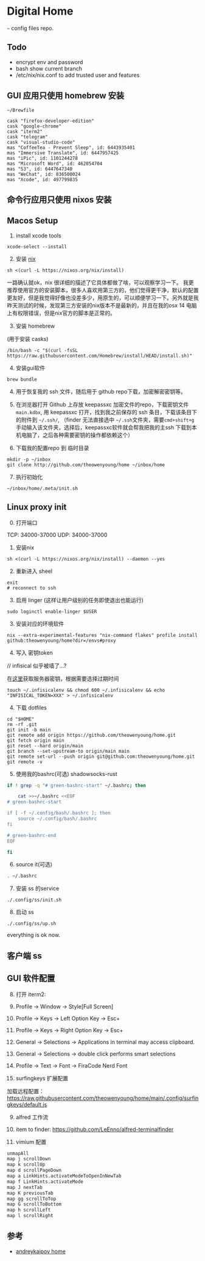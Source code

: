# Digital Home

`~` config files repo.

## Todo

- encrypt env and password
- bash show current branch
- /etc/nix/nix.conf to add trusted user and features

## GUI 应用只使用 homebrew 安装

`~/Brewfile`

```
cask "firefox-developer-edition"
cask "google-chrome"
cask "iterm2"
cask "telegram"
cask "visual-studio-code"
mas "CoffeeTea - Prevent Sleep", id: 6443935401
mas "Immersive Translate", id: 6447957425
mas "iPic", id: 1101244278
mas "Microsoft Word", id: 462054704
mas "S3", id: 6447647340
mas "WeChat", id: 836500024
mas "Xcode", id: 497799835
```

## 命令行应用只使用 nixos 安装

## Macos Setup

1. install xcode tools

```
xcode-select --install
```

2. 安装 [nix](https://nixos.org/download.html#nix-install-macos)

```
sh <(curl -L https://nixos.org/nix/install)
```

一路确认就ok，nix 很详细的描述了它具体都做了啥，可以观察学习一下。 我更推荐使用官方的安装脚本，很多人喜欢用第三方的，他们觉得更干净，默认的配置更友好，但是我觉得好像也没差多少，用原生的，可以顺便学习一下。另外就是我昨天测试的时候，发现第三方安装的nix版本不是最新的，并且在我的osx 14 电脑上有权限错误，但是nix官方的脚本是正常的。

3. 安装 homebrew

(用于安装 casks)

```
/bin/bash -c "$(curl -fsSL https://raw.githubusercontent.com/Homebrew/install/HEAD/install.sh)"
```

4. 安装gui软件

```
brew bundle
```

4. 用于恢复我的 ssh 文件，随后用于 github repo下载，加密解密密钥等。

5. 在浏览器打开 Github 上存放 keepassxc 加密文件的repo，下载密钥文件 `main.kdbx`, 用 keepassxc 打开，找到我之前保存的 ssh 条目，下载该条目下的附件到 `~/.ssh/`, （finder 无法直接选中 `~/.ssh`文件夹，需要`cmd+shift+g` 手动输入该文件夹，选择后，keepassxc软件就会帮我把我的主ssh 下载到本机电脑了，之后各种需要密钥的操作都依赖这个）

6. 下载我的配置repo 到 临时目录

```
mkdir -p ~/inbox
git clone http://github.com/theowenyoung/home ~/inbox/home
```

7. 执行初始化

```
~/inbox/home/.meta/init.sh
```

## Linux proxy init

0. 打开端口

TCP: 34000-37000
UDP: 34000-37000

1. 安装nix

```
sh <(curl -L https://nixos.org/nix/install) --daemon --yes
```

2. 重新进入 sheel

```
exit
# reconnect to ssh
```

3. 启用 linger (这样让用户级别的任务即使退出也能运行)

```
sudo loginctl enable-linger $USER
```

3. 安装对应的环境软件

```
nix --extra-experimental-features "nix-command flakes" profile install github:theowenyoung/home?dir=/envs#proxy
```

4. 写入 密钥token

// infisical 似乎被墙了...?

在[这里](https://app.infisical.com/project/6547bc625cd2f14fb4bfc19f/members)获取服务器密钥，根据需要选择过期时间

```
touch ~/.infisicalenv && chmod 600 ~/.infisicalenv && echo "INFISICAL_TOKEN=XXX" > ~/.infisicalenv
```

4. 下载 dotfiles

```
cd "$HOME"
rm -rf .git
git init -b main
git remote add origin https://github.com/theowenyoung/home.git
git fetch origin main
git reset --hard origin/main
git branch --set-upstream-to origin/main main
git remote set-url --push origin git@github.com:theowenyoung/home.git
git remote -v
```

5. 使用我的bashrc(可选)
   shadowsocks-rust

```bash
if ! grep -q "# green-bashrc-start" ~/.bashrc; then

	cat >>~/.bashrc <<EOF
# green-bashrc-start

if [ -f ~/.config/bash/.bashrc ]; then
    source ~/.config/bash/.bashrc
fi

# green-bashrc-end
EOF

fi
```

6. source it(可选)

```bash
. ~/.bashrc
```

7. 安装 ss 的service

```
./.config/ss/init.sh
```

8. 启动 ss

```
./.config/ss/up.sh
```

everything is ok now.

## 客户端 ss

## GUI 软件配置

8. 打开 iterm2:

1. Profile -> Window -> Style[Full Screen]
1. Profile -> Keys -> Left Option Key -> Esc+
1. Profile -> Keys -> Right Option Key -> Esc+
1. General -> Selections -> Applications in terminal may access clipboard.
1. General -> Selections -> double click performs smart selections
1. Profile -> Text -> Font -> FiraCode Nerd Font

1. surfingkeys 扩展配置

加载远程配置： <https://raw.githubusercontent.com/theowenyoung/home/main/.config/surfingkeys/default.js>

9. alfred 工作流

1. item to finder: <https://github.com/LeEnno/alfred-terminalfinder>

1. vimium 配置

```bash
unmapAll
map j scrollDown
map k scrollUp
map d scrollPageDown
map a LinkHints.activateModeToOpenInNewTab
map f LinkHints.activateMode
map J nextTab
map K previousTab
map gg scrollToTop
map G scrollToBottom
map h scrollLeft
map l scrollRight
```

## 参考

- [andreykaipov home](https://github.com/andreykaipov/home)
